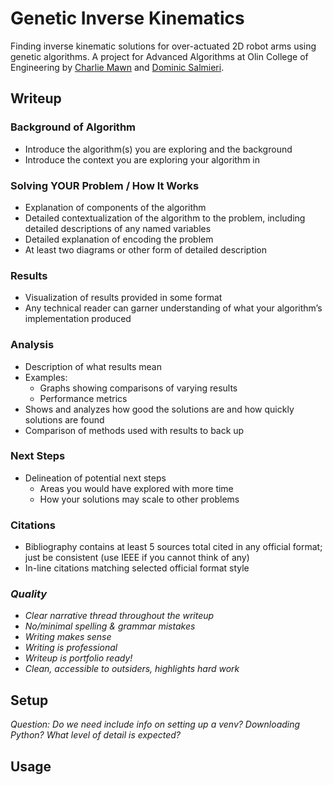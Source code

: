 # Genetic Inverse Kinematics
Finding inverse kinematic solutions for over-actuated 2D robot arms using genetic algorithms. A project for Advanced Algorithms at Olin College of Engineering by [Charlie Mawn](https://github.com/c-mawn) and [Dominic Salmieri](https://github.com/joloujo).

## Writeup

### Background of Algorithm
- Introduce the algorithm(s) you are exploring and the background
- Introduce the context you are exploring your algorithm in

### Solving YOUR Problem / How It Works
- Explanation of components of the algorithm
- Detailed contextualization of the algorithm to the problem, including detailed descriptions of any named variables
- Detailed explanation of encoding the problem
- At least two diagrams or other form of detailed description

### Results 
- Visualization of results provided in some format
- Any technical reader can garner understanding of what your algorithm’s implementation produced

### Analysis
- Description of what results mean
- Examples:
  - Graphs showing comparisons of varying results
  - Performance metrics
- Shows and analyzes how good the solutions are and how quickly solutions are found
- Comparison of methods used with results to back up

### Next Steps
- Delineation of potential next steps
  - Areas you would have explored with more time
  - How your solutions may scale to other problems

### Citations
- Bibliography contains at least 5 sources total cited in any official format; just be consistent (use IEEE if you cannot think of any)
- In-line citations matching selected official format style

### *Quality*
- *Clear narrative thread throughout the writeup*
- *No/minimal spelling & grammar mistakes*
- *Writing makes sense*
- *Writing is professional*
- *Writeup is portfolio ready!*
- *Clean, accessible to outsiders, highlights hard work*

## Setup

*Question: Do we need include info on setting up a venv? Downloading Python? What level of detail is expected?*

## Usage

